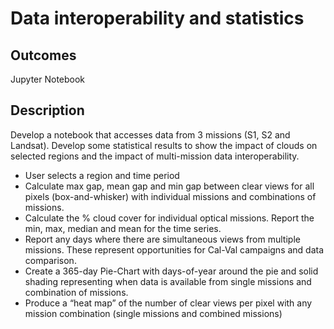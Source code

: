 # Data interoperability and statistics
## Outcomes
Jupyter Notebook
## Description
Develop a notebook that accesses data from 3 missions (S1, S2 and Landsat). Develop some statistical results to show the impact of clouds on selected regions and the impact of multi-mission data interoperability.
* User selects a region and time period
* Calculate max gap, mean gap and min gap between clear views for all pixels (box-and-whisker) with individual missions and combinations of missions.
* Calculate the % cloud cover for individual optical missions. Report the min, max, median and mean for the time series.
* Report any days where there are simultaneous views from multiple missions. These represent opportunities for Cal-Val campaigns and data comparison.
* Create a 365-day Pie-Chart with days-of-year around the pie and solid shading representing when data is available from single missions and combination of missions.
* Produce a “heat map” of the number of clear views per pixel with any mission combination (single missions and combined missions)
